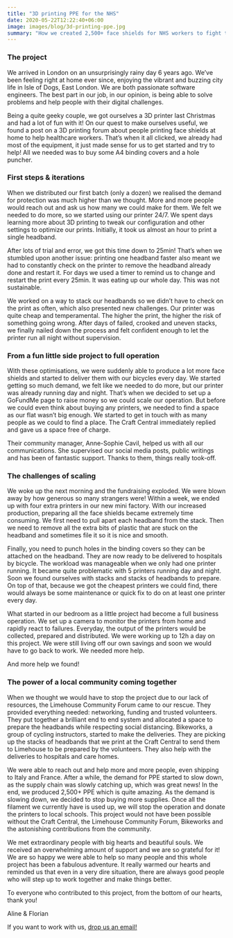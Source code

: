 ```yaml
---
title: "3D printing PPE for the NHS"
date: 2020-05-22T12:22:40+06:00
image: images/blog/3d-printing-ppe.jpg
summary: "How we created 2,500+ face shields for NHS workers to fight the PPE shortage crisis"
---
```


### The project

We arrived in London on an unsurprisingly rainy day 6 years ago. We’ve been feeling right at home ever since, enjoying the vibrant and buzzing city life in Isle of Dogs, East London.
We are both passionate software engineers. The best part in our job, in our opinion, is being able to solve problems and help people with their digital challenges.

Being a quite geeky couple, we got ourselves a 3D printer last Christmas and had a lot of fun with it! On our quest to make ourselves useful, we found a post on a 3D printing forum about people printing face shields at home to help healthcare workers. That’s when it all clicked, we already had most of the equipment, it just made sense for us to get started and try to help! All we needed was to buy some A4 binding covers and a hole puncher.

### First steps & iterations 

When we distributed our first batch (only a dozen) we realised the demand for protection was much higher than we thought. More and more people would reach out and ask us how many we could make for them. We felt we needed to do more, so we started using our printer 24/7. We spent days learning more about 3D printing to tweak our configuration and other settings to optimize our prints.
Initially, it took us almost an hour to print a single headband. 

After lots of trial and error, we got this time down to 25min! That’s when we stumbled upon another issue: printing one headband faster also meant we had to constantly check on the printer to remove the headband already done and restart it. For days we used a timer to remind us to change and restart the print every 25min. It was eating up our whole day. This was not sustainable.

We worked on a way to stack our headbands so we didn’t have to check on the print as often, which also presented new challenges. Our printer was quite cheap and temperamental. The higher the print, the higher the risk of something going wrong. After days of failed, crooked and uneven stacks, we finally nailed down the process and felt confident enough to let the printer run all night without supervision.

### From a fun little side project to full operation

With these optimisations, we were suddenly able to produce a lot more face shields and started to deliver them with our bicycles every day. We started getting so much demand, we felt like we needed to do more, but our printer was already running day and night.
That’s when we decided to set up a GoFundMe page to raise money so we could scale our operation. But before we could even think about buying any printers, we needed to find a space as our flat wasn’t big enough. We started to get in touch with as many people as we could to find a place. The Craft Central immediately replied and gave us a space free of charge.

Their community manager, Anne-Sophie Cavil, helped us with all our communications. She supervised our social media posts, public writings and has been of fantastic support.
Thanks to them, things really took-off.

### The challenges of scaling

We woke up the next morning and the fundraising exploded. We were blown away by how generous so many strangers were! Within a week, we ended up with four extra printers in our new mini factory. With our increased production, preparing all the face shields became extremely time consuming. We first need to pull apart each headband from the stack. Then we need to remove all the extra bits of plastic that are stuck on the headband and sometimes file it so it is nice and smooth. 

Finally, you need to punch holes in the binding covers so they can be attached on the headband. They are now ready to be delivered to hospitals by bicycle. The workload was manageable when we only had one printer running. It became quite problematic with 5 printers running day and night. Soon we found ourselves with stacks and stacks of headbands to prepare. On top of that, because we got the cheapest printers we could find, there would always be some maintenance or quick fix to do on at least one printer every day.

What started in our bedroom as a little project had become a full business operation. We set up a camera to monitor the printers from home and rapidly react to failures. Everyday, the output of the printers would be collected, prepared and distributed.
We were working up to 12h a day on this project. We were still living off our own savings and soon we would have to go back to work. We needed more help. 

And more help we found!

### The power of a local community coming together

When we thought we would have to stop the project due to our lack of resources, the Limehouse Community Forum came to our rescue. They provided everything needed: networking, funding and trusted volunteers. They put together a brilliant end to end system and allocated a space to prepare the headbands while respecting social distancing. 
Bikeworks, a group of cycling instructors, started to make the deliveries. They are picking up the stacks of headbands that we print at the Craft Central to send them to Limehouse to be prepared by the volunteers. They also help with the deliveries to hospitals and care homes.

We were able to reach out and help more and more people, even shipping to Italy and France. After a while, the demand for PPE started to slow down, as the supply chain was slowly catching up, which was great news! In the end, we produced 2,500+ PPE which is quite amazing. As the demand is slowing down, we decided to stop buying more supplies. Once all the filament we currently have is used up, we will stop the operation and donate the printers to local schools.
This project would not have been possible without the Craft Central, the Limehouse Community Forum, Bikeworks and the astonishing contributions from the community.

We met extraordinary people with big hearts and beautiful souls. We received an overwhelming amount of support and we are so grateful for it! We are so happy we were able to help so many people and this whole project has been a fabulous adventure. It really warmed our hearts and reminded us that even in a very dire situation, there are always good people who will step up to work together and make things better.

To everyone who contributed to this project, from the bottom of our hearts, thank you!


Aline & Florian


If you want to work with us, [drop us an email!](mailto:contact@specian.co.uk)